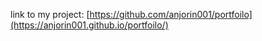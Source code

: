 link to my project: [https://github.com/anjorin001/portfoilo](https://anjorin001.github.io/portfoilo/)

